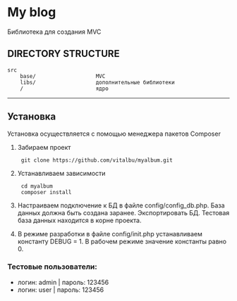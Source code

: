 # My blog
Библиотека для создания MVC

DIRECTORY STRUCTURE
-------------------

```
src          
    base/                   MVC
    libs/                   дополнительные библиотеки
    /                       ядро
```
***
## Установка
Установка осуществляется с помощью менеджера пакетов Composer

1. Забираем проект

        git clone https://github.com/vitalbu/myalbum.git
2. Устанавливаем зависимости

        cd myalbum 
        composer install
3. Настраиваем подключение к БД в файле config/config_db.php. База данных должна быть создана заранее. Экспортировать БД. Тестовая база данных находится в корне проекта.
4. В режиме разработки в файле config/init.php устанавливаем константу DEBUG = 1. В рабочем режиме значение константы равно 0.

### Тестовые пользователи: ###

* логин: admin | пароль: 123456
* логин: user  | пароль: 123456